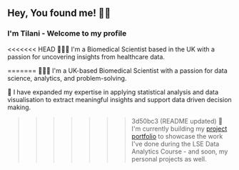 ## Hey, You found me! 👐🏾
### I'm Tilani - Welcome to my profile 

<<<<<<< HEAD
👩🏽‍🔬 I'm a Biomedical Scientist based in the UK with a passion for uncovering insights from healthcare data. 

=======
👩🏽‍🔬 I'm a UK-based Biomedical Scientist with a passion for data science, analytics, and problem-solving. 

🧭 I have expanded my expertise in applying statistical analysis and data visualisation to extract meaningful insights and support data driven decision making.

>>>>>>> 3d50bc3 (README updated)
🌱 I'm currently building my [project portfolio](https://github.com/TilaniDW/Portfolio) to showcase the work I've done during the LSE Data Analytics Course  - and soon, my personal projects as well.
